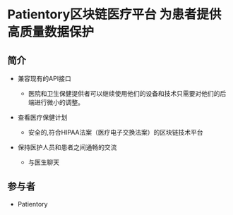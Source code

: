 # Patientory区块链医疗平台 为患者提供高质量数据保护
## 简介

- 兼容现有的API接口
  - 医院和卫生保健提供者可以继续使用他们的设备和技术只需要对他们的后端进行微小的调整。

- 查看医疗保健计划
  - 安全的,符合HIPAA法案（医疗电子交换法案）的区块链技术平台
  
- 保持医护人员和患者之间通畅的交流
  - 与医生聊天

## 参与者

- Patientory
